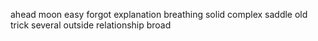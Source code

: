 ahead moon easy forgot explanation breathing solid complex saddle old trick several outside relationship broad